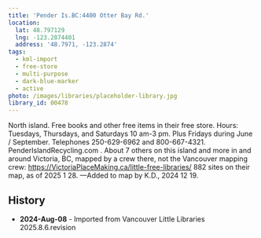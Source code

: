 ```yaml
---
title: 'Pender Is.BC:4400 Otter Bay Rd.'
location:
  lat: 48.797129
  lng: -123.2874401
  address: '48.7971, -123.2874'
tags:
  - kml-import
  - free-store
  - multi-purpose
  - dark-blue-marker
  - active
photo: /images/libraries/placeholder-library.jpg
library_id: 00478
---
```

North island.
Free books and other free items in their free store.
Hours: Tuesdays, Thursdays, and
Saturdays 10 am-3 pm.
Plus Fridays during June / September.
Telephones 250-629-6962 and 800-667-4321.
PenderIslandRecycling.com .
About 7 others on this island and more in and around Victoria, BC, mapped by a crew there, not the Vancouver mapping crew:
https://VictoriaPlaceMaking.ca/little-free-libraries/
882 sites on their map, as of 2025 1 28.
—Added to map by K.D., 2024 12 19.

## History
- **2024-Aug-08** - Imported from Vancouver Little Libraries 2025.8.6.revision
